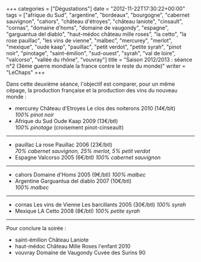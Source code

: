 +++
categories = ["Dégustations"]
date = "2012-11-22T17:30:22+00:00"
tags = ["afrique du Sud", "argentine", "bordeaux", "bourgogne", "cabernet sauvignon", "cahors", "château d'étroyes", "château laniote", "cinsault", "cornas", "domaine d'homs", "domaine de vaugondy", "espagne", "garguantua del diablo", "haut-médoc château mille roses", "la cetto", "la rose pauillac", "les vins de vienne", "malbec", "mercurey", "merlot", "mexique", "oude kaap", "pauillac", "petit verdot", "petite syrah", "pinot noir", "pinotage", "saint-émilion", "sud-ouest", "syrah", "val de loire", "valcorso", "vallée du rhône", "vouvray"] 
title = "Saison 2012/2013 : séance n°2 (3ème guerre mondiale la france contre le reste du monde)"
writer = "LeChaps"
+++

Dans cette deuxième séance, l'objectif est comparer, pour un même cépage, la production française et la production des vins du nouveau monde :  

* mercurey Château d'Etroyes Le clos des noiterons 2010 (14€/blt)  
_100% pinot noir_
* Afrique du Sud Oude Kaap 2009 (13€/btl)  
_100% pinotage_ (croisement pinot-cinseault)

---

* pauillac La rose Pauillac 2006 (23€/btl) <i class="fa fa-plus-circle"></i>  
_70% cabernet sauvignon, 25% merlot, 5% petit verdot_
* Espagne Valcorso 2005 (6€/btl)
_100% cabernet sauvignon_

---

* cahors Domaine d'Homs 2005 (9€/btl)
_100% malbec_
* Argentine Garguantua del diablo 2007 (10€/btl) <i class="fa fa-plus-circle"></i>  <i class="fa fa-plus-circle"></i>  
_100% malbec_

---

* cornas Les vins de Vienne Les barcillants 2005 (30€/btl)
_100% syrah_
* Mexique LA Cetto 2008 (8€/btl) <i class="fa fa-plus-circle"></i>
_100% petite syrah_

---

Pour conclure la soirée :

* saint-émilion Château Laniote
* haut-médoc Château Mille Roses l'enfant 2010
* vouvray Domaine de Vaugondy Cuvée des Surins 90
